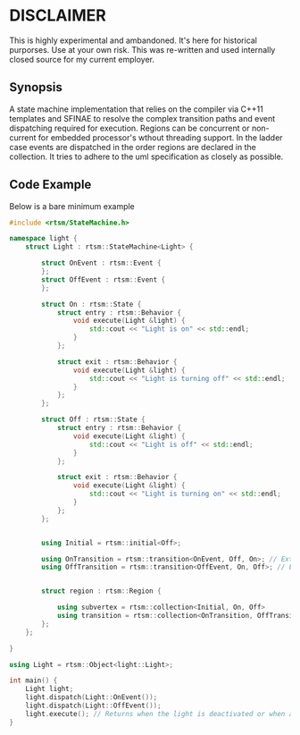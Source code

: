 # DISCLAIMER
This is highly experimental and ambandoned. It's here for historical purporses. Use at your own risk. This was re-written and used internally closed source for my current employer.

## Synopsis

A state machine implementation that relies on the compiler via C++11 templates and SFINAE to resolve the complex 
transition paths and event dispatching required for execution. Regions can be concurrent or non-current for embedded processor's wthout threading support. In the ladder case events are dispatched in the order regions are declared in the collection. It tries to adhere to the uml specification as closely as possible.

## Code Example
Below is a bare minimum example
```cpp
#include <rtsm/StateMachine.h>

namespace light {
    struct Light : rtsm::StateMachine<Light> {

        struct OnEvent : rtsm::Event {
        };
        struct OffEvent : rtsm::Event {
        };

        struct On : rtsm::State {
            struct entry : rtsm::Behavior {
                void execute(Light &light) {
                    std::cout << "Light is on" << std::endl;
                }
            };

            struct exit : rtsm::Behavior {
                void execute(Light &light) {
                    std::cout << "Light is turning off" << std::endl;
                }
            };
        };

        struct Off : rtsm::State {
            struct entry : rtsm::Behavior {
                void execute(Light &light) {
                    std::cout << "Light is off" << std::endl;
                }
            };

            struct exit : rtsm::Behavior {
                void execute(Light &light) {
                    std::cout << "Light is turning on" << std::endl;
                }
            };
        };


        using Initial = rtsm::initial<Off>;

        using OnTransition = rtsm::transition<OnEvent, Off, On>; // External transition
        using OffTransition = rtsm::transition<OffEvent, On, Off>; // External transition


        struct region : rtsm::Region {

            using subvertex = rtsm::collection<Initial, On, Off>
            using transition = rtsm::collection<OnTransition, OffTransition, BlinkTransition>;
        };
    };

}

using Light = rtsm::Object<light::Light>;

int main() {
    Light light;
    light.dispatch(Light::OnEvent());
    light.dispatch(Light::OffEvent());
    light.execute(); // Returns when the light is deactivated or when a FinalState is reached
}

```



